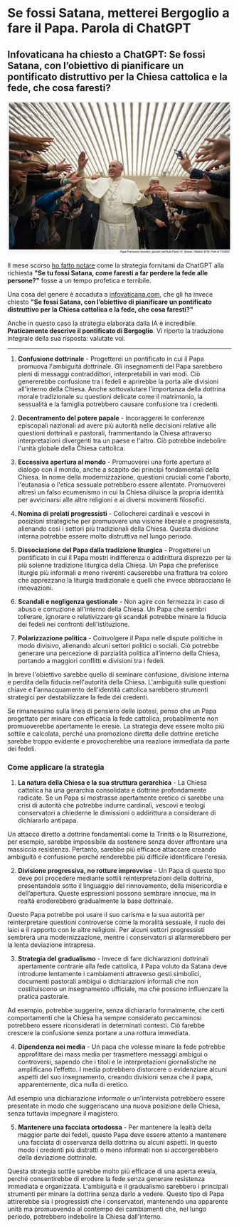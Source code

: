 <style>
@import url('https://yuridiprodo.github.io/font/fonts.css');
@import url('https://yuridiprodo.github.io/style.css');
</style>

# Se fossi Satana, metterei Bergoglio a fare il Papa. Parola di ChatGPT

## Infovaticana ha chiesto a ChatGPT: Se fossi Satana, con l’obiettivo di pianificare un pontificato distruttivo per la Chiesa cattolica e la fede, che cosa faresti?

![Papa Francesco](/img/papa-francesco.jpg)

Il mese scorso [ho fatto notare](https://yuridiprodo.blogspot.com/2024/09/chatgpt-satana.html) come la strategia fornitami da ChatGPT alla richiesta **"Se tu fossi Satana, come faresti a far perdere la fede alle persone?"** fosse a un tempo profetica e terribile.

Una cosa del genere è accaduta a [infovaticana.com](https://infovaticana.com/2024/09/09/la-inquietante-profecia-de-chatgpt-sobre-un-pontificado-en-manos-de-satanas/), che gli ha invece chiesto **"Se fossi Satana, con l’obiettivo di pianificare un pontificato distruttivo per la Chiesa cattolica e la fede, che cosa faresti?"**

Anche in questo caso la strategia elaborata dalla IA è incredibile. **Praticamente descrive il pontificato di Bergoglio**. Vi riporto la traduzione integrale della sua risposta: valutate voi.

---

1. **Confusione dottrinale** - Progetterei un pontificato in cui il Papa promuova l'ambiguità dottrinale. Gli insegnamenti del Papa sarebbero pieni di messaggi contraddittori, interpretabili in vari modi. Ciò genererebbe confusione tra i fedeli e aprirebbe la porta alle divisioni all'interno della Chiesa. Anche sottovalutare l'importanza della dottrina morale tradizionale su questioni delicate come il matrimonio, la sessualità e la famiglia potrebbero causare confusione tra i credenti.

2. **Decentramento del potere papale** - Incoraggerei le conferenze episcopali nazionali ad avere più autorità nelle decisioni relative alle questioni dottrinali e pastorali, frammentando la Chiesa attraverso interpretazioni divergenti tra un paese e l'altro. Ciò potrebbe indebolire l'unità globale della Chiesa cattolica.

3. **Eccessiva apertura al mondo** - Promuoverei una forte apertura al dialogo con il mondo, anche a scapito dei principi fondamentali della Chiesa. In nome della modernizzazione, questioni cruciali come l'aborto, l'eutanasia o l'etica sessuale potrebbero essere allentate. Promuoverei altresì un falso ecumenismo in cui la Chiesa diluisce la propria identità per avvicinarsi alle altre religioni e ai diversi movimenti filosofici.

4. **Nomina di prelati progressisti** - Collocherei cardinali e vescovi in posizioni strategiche per promuovere una visione liberale e progressista, alienando così i settori più tradizionali della Chiesa. Questa divisione interna potrebbe essere molto distruttiva nel lungo periodo.

5. **Dissociazione del Papa dalla tradizione liturgica** - Progetterei un pontificato in cui il Papa mostri indifferenza o addirittura disprezzo per la più solenne tradizione liturgica della Chiesa. Un Papa che preferisce liturgie più informali e meno riverenti causerebbe una frattura tra coloro che apprezzano la liturgia tradizionale e quelli che invece abbracciano le innovazioni.

6. **Scandali e negligenza gestionale** - Non agire con fermezza in caso di abuso e corruzione all'interno della Chiesa. Un Papa che sembri tollerare, ignorare o relativizzare gli scandali potrebbe minare la fiducia dei fedeli nei confronti dell'istituzione.

7. **Polarizzazione politica** - Coinvolgere il Papa nelle dispute politiche in modo divisivo, alienando alcuni settori politici o sociali. Ciò potrebbe generare una percezione di parzialità politica all’interno della Chiesa, portando a maggiori conflitti e divisioni tra i fedeli.

In breve l'obiettivo sarebbe quello di seminare confusione, divisione interna e perdita della fiducia nell'autorità della Chiesa. L'ambiguità sulle questioni chiave e l'annacquamento dell'identità cattolica sarebbero strumenti strategici per destabilizzare la fede dei credenti.

Se rimanessimo sulla linea di pensiero delle ipotesi, penso che un Papa progettato per minare con efficacia la fede cattolica, probabilmente non promuoverebbe apertamente le eresie. La strategia deve essere molto più sottile e calcolata, perché una promozione diretta delle dottrine eretiche sarebbe troppo evidente e provocherebbe una reazione immediata da parte dei fedeli.

### Come applicare la strategia

1. **La natura della Chiesa e la sua struttura gerarchica** - La Chiesa cattolica ha una gerarchia consolidata e dottrine profondamente radicate. Se un Papa si mostrasse apertamente eretico ci sarebbe una crisi di autorità che potrebbe indurre cardinali, vescovi e teologi conservatori a chiederne le dimissioni o addirittura a considerare di dichiararlo antipapa.

Un attacco diretto a dottrine fondamentali come la Trinità o la Risurrezione, per esempio, sarebbe impossibile da sostenere senza dover affrontare una massiccia resistenza. Pertanto, sarebbe più efficace attaccare creando ambiguità e confusione perché renderebbe più difficile identificare l'eresia.

2. **Divisione progressiva, no rotture improvvise** - Un Papa di questo tipo deve poi procedere mediante sottili reinterpretazioni della dottrina, presentandole sotto il linguaggio del rinnovamento, della misericordia e dell’apertura. Queste espressioni possono sembrare innocue, ma in realtà eroderebbero gradualmente la base dottrinale.

Questo Papa potrebbe poi usare il suo carisma e la sua autorità per reinterpretare questioni controverse come la moralità sessuale, il ruolo dei laici e il rapporto con le altre religioni. Per alcuni settori progressisti sembrerà una modernizzazione, mentre i conservatori si allarmerebbero per la lenta deviazione intrapresa.

3. **Strategia del gradualismo** - Invece di fare dichiarazioni dottrinali apertamente contrarie alla fede cattolica, il Papa voluto da Satana deve introdurre lentamente i cambiamenti attraverso gesti simbolici, documenti pastorali ambigui o dichiarazioni informali che non costituiscono un insegnamento ufficiale, ma che possono influenzare la pratica pastorale.

Ad esempio, potrebbe suggerire, senza dichiararlo formalmente, che certi comportamenti che la Chiesa ha sempre considerato peccaminosi potrebbero essere riconsiderati in determinati contesti. Ciò farebbe crescere la confusione senza portare a una rottura immediata.

4. **Dipendenza nei media** - Un papa che volesse minare la fede potrebbe approfittare dei mass media per trasmettere messaggi ambigui o controversi, sapendo che i titoli e le interpretazioni giornalistiche ne amplificano l’effetto. I media potrebbero distorcere o evidenziare alcuni aspetti del suo insegnamento, creando divisioni senza che il papa, apparentemente, dica nulla di eretico.

Ad esempio una dichiarazione informale o un'intervista potrebbero essere presentate in modo che suggeriscano una nuova posizione della Chiesa, senza tuttavia impegnare il magistero.

5. **Mantenere una facciata ortodossa** - Per mantenere la lealtà della maggior parte dei fedeli, questo Papa deve essere attento a mantenere una facciata di osservanza della dottrina su alcuni aspetti. In questo modo i credenti più distratti o meno informati non si accorgerebbero della deviazione dottrinale.

Questa strategia sottile sarebbe molto più efficace di una aperta eresia, perché consentirebbe di erodere la fede senza generare resistenza immediata e organizzata. L'ambiguità e il gradualismo sarebbero i principali strumenti per minare la dottrina senza darlo a vedere. Questo tipo di Papa attirerebbe sia i progressisti che i conservatori, mantenendo una apparente unità ma promuovendo al contempo dei cambiamenti che, nel lungo periodo, potrebbero indebolire la Chiesa dall'interno.
